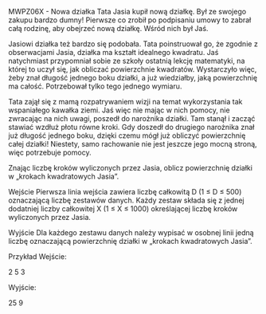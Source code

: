 MWPZ06X - Nowa działka
Tata Jasia kupił nową działkę. Był ze swojego zakupu bardzo dumny! Pierwsze co zrobił po podpisaniu umowy to zabrał całą rodzinę, aby obejrzeć nową działkę. Wśród nich był Jaś.

Jasiowi działka też bardzo się podobała. Tata poinstruował go, że zgodnie z obserwacjami Jasia, działka ma kształt idealnego kwadratu. Jaś natychmiast przypomniał sobie ze szkoły ostatnią lekcję matematyki, na której to uczył się, jak obliczać powierzchnie kwadratów. Wystarczyło więc, żeby znał długość jednego boku działki, a już wiedziałby, jaką powierzchnię ma całość. Potrzebował tylko tego jednego wymiaru.

Tata zajął się z mamą rozpatrywaniem wizji na temat wykorzystania tak wspaniałego kawałka ziemi. Jaś więc nie mając w nich pomocy, nie zwracając na nich uwagi, poszedł do narożnika działki. Tam stanął i zacząć stawiać wzdłuż płotu równe kroki. Gdy doszedł do drugiego narożnika znał już długość jednego boku, dzięki czemu mógł już obliczyć powierzchnię całej działki! Niestety, samo rachowanie nie jest jeszcze jego mocną stroną, więc potrzebuje pomocy.

Znając liczbę kroków wyliczonych przez Jasia, oblicz powierzchnię działki w „krokach kwadratowych Jasia”.

Wejście
Pierwsza linia wejścia zawiera liczbę całkowitą D (1 ≤ D ≤ 500) oznaczającą liczbę zestawów danych. Każdy zestaw składa się z jednej dodatniej liczby całkowitej X (1 ≤ X ≤ 1000) określającej liczbę kroków wyliczonych przez Jasia.

Wyjście
Dla każdego zestawu danych należy wypisać w osobnej linii jedną liczbę oznaczającą powierzchnię działki w „krokach kwadratowych Jasia”.

Przykład
Wejście:

2
5
3

Wyjście:

25
9
